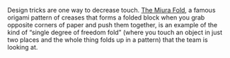 Design tricks are one way to decrease touch. [The Miura Fold](http://en.wikipedia.org/wiki/Miura_fold), a famous origami pattern of creases that forms a folded block when you grab opposite corners of paper and push them together, is an example of the kind of “single degree of freedom fold” \(where you touch an object in just two places and the whole thing folds up in a pattern\) that the team is looking at.

